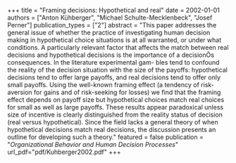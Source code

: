 +++
title = "Framing decisions: Hypothetical and real"
date = 2002-01-01
authors = ["Anton Kühberger", "Michael Schulte-Mecklenbeck", "Josef Perner"]
publication_types = ["2"]
abstract = "This paper addresses the general issue of whether the practice of investigating human decision making in hypothetical choice situations is at all warranted, or under what conditions. A particularly relevant factor that affects the match between real decisions and hypothetical decisions is the importance of a decisionÕs consequences. In the literature experimental gam- bles tend to confound the reality of the decision situation with the size of the payoffs: hypothetical decisions tend to offer large payoffs, and real decisions tend to offer only small payoffs. Using the well-known framing effect (a tendency of risk-aversion for gains and of risk-seeking for losses) we find that the framing effect depends on payoff size but hypothetical choices match real choices for small as well as large payoffs. These results appear paradoxical unless size of incentive is clearly distinguished from the reality status of decision (real versus hypothetical). Since the field lacks a general theory of when hypothetical decisions match real decisions, the discussion presents an outline for developing such a theory."
featured = false
publication = "*Organizational Behavior and Human Decision Processes*"
url_pdf="pdf/Kuhberger2002.pdf"
+++

